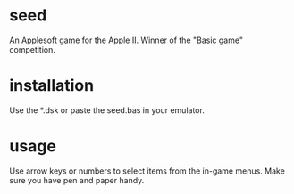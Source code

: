 # seed
An Applesoft game for the Apple II. Winner of the "Basic game" competition.

# installation
Use the *.dsk or paste the seed.bas in your emulator.

# usage
Use arrow keys or numbers to select items from the in-game menus. Make sure you have pen and paper handy.
